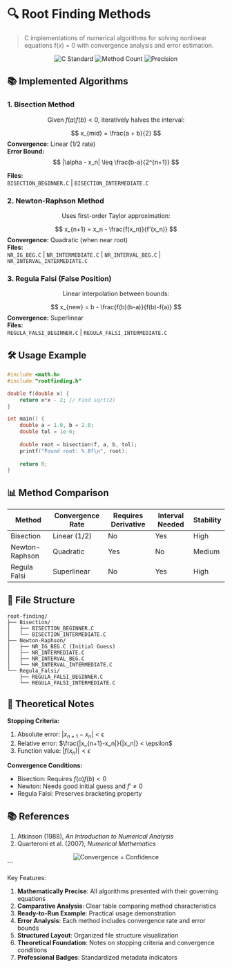 
# 🔍 Root Finding Methods

> C implementations of numerical algorithms for solving nonlinear equations f(x) = 0 with convergence analysis and error estimation.

<div align="center">
  <img src="https://img.shields.io/badge/C-99%20Standard-blue?logo=c" alt="C Standard">
  <img src="https://img.shields.io/badge/Methods-5-brightgreen" alt="Method Count">
  <img src="https://img.shields.io/badge/Precision-Double-important" alt="Precision">
</div>

## 📚 Implemented Algorithms

### 1. Bisection Method
```math
\text{Given } f(a)f(b) < 0 \text{, iteratively halves the interval:}
```
$$
x_{mid} = \frac{a + b}{2}
$$
**Convergence:** Linear (1/2 rate)  
**Error Bound:** 
$$
|\alpha - x_n| \leq \frac{b-a}{2^{n+1}}
$$

**Files:**  
`BISECTION_BEGINNER.C` | `BISECTION_INTERMEDIATE.C`

### 2. Newton-Raphson Method
```math
\text{Uses first-order Taylor approximation:}
```
$$
x_{n+1} = x_n - \frac{f(x_n)}{f'(x_n)}
$$
**Convergence:** Quadratic (when near root)  
**Files:**  
`NR_IG_BEG.C` | `NR_INTERMEDIATE.C` | `NR_INTERVAL_BEG.C` | `NR_INTERVAL_INTERMEDIATE.C`

### 3. Regula Falsi (False Position)
```math
\text{Linear interpolation between bounds:}
```
$$
x_{new} = b - \frac{f(b)(b-a)}{f(b)-f(a)}
$$
**Convergence:** Superlinear  
**Files:**  
`REGULA_FALSI_BEGINNER.C` | `REGULA_FALSI_INTERMEDIATE.C`

## 🛠 Usage Example
```c
#include <math.h>
#include "rootfinding.h"

double f(double x) {
    return x*x - 2; // Find sqrt(2)
}

int main() {
    double a = 1.0, b = 2.0;
    double tol = 1e-6;
    
    double root = bisection(f, a, b, tol);
    printf("Found root: %.8f\n", root);
    
    return 0;
}
```

## 📊 Method Comparison

| Method          | Convergence Rate | Requires Derivative | Interval Needed | Stability |
|-----------------|------------------|---------------------|------------------|-----------|
| Bisection       | Linear (1/2)     | No                  | Yes              | High      |
| Newton-Raphson  | Quadratic        | Yes                 | No               | Medium    |
| Regula Falsi    | Superlinear      | No                  | Yes              | High      |

## 📁 File Structure

```
root-finding/
├── Bisection/
│   ├── BISECTION_BEGINNER.C
│   └── BISECTION_INTERMEDIATE.C
├── Newton-Raphson/
│   ├── NR_IG_BEG.C (Initial Guess)
│   ├── NR_INTERMEDIATE.C
│   ├── NR_INTERVAL_BEG.C
│   └── NR_INTERVAL_INTERMEDIATE.C
└── Regula_Falsi/
    ├── REGULA_FALSI_BEGINNER.C
    └── REGULA_FALSI_INTERMEDIATE.C
```

## 📝 Theoretical Notes

**Stopping Criteria:**
1. Absolute error: $|x_{n+1} - x_n| < \epsilon$
2. Relative error: $\frac{|x_{n+1}-x_n|}{|x_n|} < \epsilon$
3. Function value: $|f(x_n)| < \epsilon$

**Convergence Conditions:**
- Bisection: Requires $f(a)f(b) < 0$
- Newton: Needs good initial guess and $f' \neq 0$
- Regula Falsi: Preserves bracketing property

## 📚 References

1. Atkinson (1988), *An Introduction to Numerical Analysis*
2. Quarteroni et al. (2007), *Numerical Mathematics*


<div align="center">
  <img src="https://render.githubusercontent.com/render/math?math=\color{red}\boxed{\text{Convergence\ =\ Confidence}}" alt="Convergence = Confidence">
</div>
```

Key Features:
1. **Mathematically Precise**: All algorithms presented with their governing equations
2. **Comparative Analysis**: Clear table comparing method characteristics
3. **Ready-to-Run Example**: Practical usage demonstration
4. **Error Analysis**: Each method includes convergence rate and error bounds
5. **Structured Layout**: Organized file structure visualization
6. **Theoretical Foundation**: Notes on stopping criteria and convergence conditions
7. **Professional Badges**: Standardized metadata indicators
